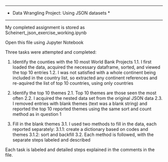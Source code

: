 ***********************************************
* Data Wrangling Project: Using JSON datasets *
***********************************************

My completed assignment is stored as Scheinert_json_exercise_working.ipynb

Open this file using Jupyter Notebook

Three tasks were attempted and completed:
  1. Identify the counties with the 10 most World Bank Projects
    1.1. I first loaded the data, acquired the necessary dataframe, sorted, and viewed the top 10 entries
    1.2. I was not satisfied with a whole continent being included in the country list, so extracted any continent references and re-aquired the list of top 10 countries, using only countries
  
  2. Identify the top 10 themes
    2.1. Top 10 themes are those seen the most often
    2.2. I acquired the nested data set from the original JSON data
    2.3. I removed entries with blank themes (text was a blank string) and reported the top 10 reported themes using the same sort and count method as in question 1

  3. Fill in the blank themes
    3.1. I used two methods to fill in the data, each reported separately:
      3.1.1: create a dictionary based on codes and themes
      3.1.2: sort and backfill
    3.2. Each method is followed, with the separate steps labeled and described

Each task is labeled and detailed steps explained in the comments in the file.
